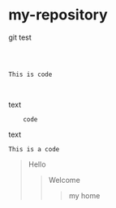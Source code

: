 # my-repository
git test

<pre>

<code>

This is code

</code>
</pre>

text

        code
        

text
    

```This is a code```

>Hello
>>Welcome
>>>my home

